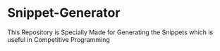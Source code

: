 # Snippet-Generator
This Repository is Specially Made for Generating the Snippets which is useful in Competitive Programming
